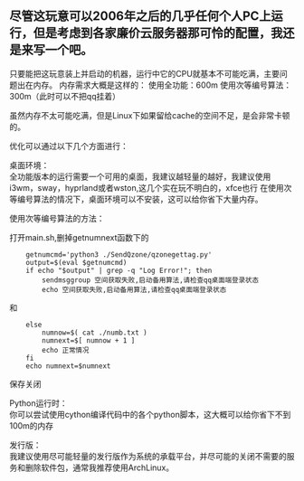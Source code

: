 ## 尽管这玩意可以2006年之后的几乎任何个人PC上运行，但是考虑到各家廉价云服务器那可怜的配置，我还是来写一个吧。
只要能把这玩意装上并启动的机器，运行中它的CPU就基本不可能吃满，主要问题出在内存。
内存需求大概是这样的：
使用全功能：600m
使用次等编号算法：300m（此时可以不把qq挂着）

虽然内存不太可能吃满，但是Linux下如果留给cache的空间不足，是会非常卡顿的。

优化可以通过以下几个方面进行：

桌面环境：
 <br/>全功能版本的运行需要一个可用的桌面，我建议越轻量的越好，我建议使用i3wm，sway，hyprland或者wston,这几个实在玩不明白的，xfce也行
在使用次等编号算法的情况下，桌面环境可以不安装，这可以给你省下大量内存。

使用次等编号算法的方法：

打开main.sh,删掉getnumnext函数下的
```
    getnumcmd='python3 ./SendQzone/qzonegettag.py'
    output=$(eval $getnumcmd)
    if echo "$output" | grep -q "Log Error!"; then
        sendmsggroup 空间获取失败,启动备用算法,请检查qq桌面端登录状态
        echo 空间获取失败,启动备用算法,请检查qq桌面端登录状态
```
和
```
    else
        numnow=$( cat ./numb.txt )
        numnext=$[ numnow + 1 ]
        echo 正常情况
    fi
    echo numnext=$numnext
```
保存关闭

Python运行时：
 <br/>你可以尝试使用cython编译代码中的各个python脚本，这大概可以给你省下不到100m的内存

发行版：
 <br/>我建议使用尽可能轻量的发行版作为系统的承载平台，并尽可能的关闭不需要的服务和删除软件包，通常我推荐使用ArchLinux。